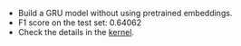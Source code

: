 * Build a GRU model without using pretrained embeddings.
* F1 score on the test set: 0.64062
* Check the details in the [kernel](https://www.kaggle.com/xfffrank/gru-noembeddings).
